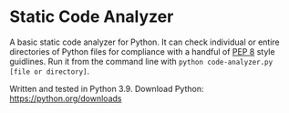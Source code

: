 # Static Code Analyzer
A basic static code analyzer for Python. It can check individual or entire directories of Python files for compliance with a handful of [PEP 8](https://www.python.org/dev/peps/pep-0008/) style guidlines. Run it from the command line with ``python code-analyzer.py [file or directory]``.

Written and tested in Python 3.9. Download Python: https://python.org/downloads
